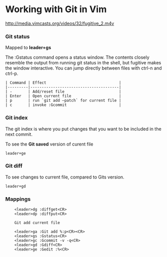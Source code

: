 # Working with Git in Vim

http://media.vimcasts.org/videos/32/fugitive_2.m4v

### Git status

Mapped to **leader+gs**

The :Gstatus command opens a status window. The contents closely resemble the output from running git status in the shell, but fugitive makes the window interactive. You can jump directly between files with ctrl-n and ctrl-p.

	| Command | Effect                                |
	|---------|---------------------------------------|
	| -       | Add/reset file                        |
	| Enter   | Open current file                     |
	| p       | run `git add –patch` for current file |
	| c       | invoke :Gcommit                       |

### Git index

The git index is where you put changes that you want to be included in the next commit.

To see the **Git saved** version of curent file

	leader+ge


### Git diff

To see changes to current file, compared to Gits version.

	leader+gd


### Mappings

		<leader>dg :diffget<CR>
		<leader>dp :diffput<CR>

		Git add current file

		<leader>ga :Git add %:p<CR><CR>
		<leader>gs :Gstatus<CR>
		<leader>gc :Gcommit -v -q<CR>
		<leader>gd :Gdiff<CR>
		<leader>ge :Gedit :%<CR>

